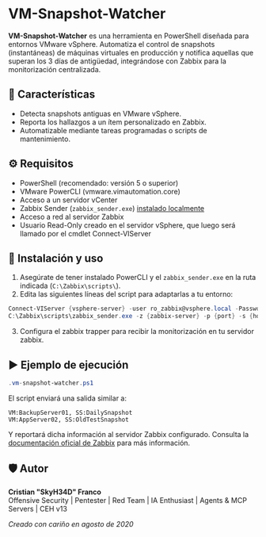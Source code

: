 # VM-Snapshot-Watcher

**VM-Snapshot-Watcher** es una herramienta en PowerShell diseñada para entornos VMware vSphere. Automatiza el control de snapshots (instantáneas) de máquinas virtuales en producción y notifica aquellas que superan los 3 días de antigüedad, integrándose con Zabbix para la monitorización centralizada.

## 📌 Características

- Detecta snapshots antiguas en VMware vSphere.
- Reporta los hallazgos a un ítem personalizado en Zabbix.
- Automatizable mediante tareas programadas o scripts de mantenimiento.

## ⚙️ Requisitos

- PowerShell (recomendado: versión 5 o superior)
- VMware PowerCLI (vmware.vimautomation.core)
- Acceso a un servidor vCenter
- Zabbix Sender (`zabbix_sender.exe`) [instalado localmente](https://www.zabbix.com/documentation/current/en/manpages/zabbix_sender)
- Acceso a red al servidor Zabbix
- Usuario Read-Only creado en el servidor vSphere, que luego será llamado por el cmdlet Connect-VIServer

## 🧪 Instalación y uso

1. Asegúrate de tener instalado PowerCLI y el `zabbix_sender.exe` en la ruta indicada (`C:\Zabbix\scripts\`).
2. Edita las siguientes líneas del script para adaptarlas a tu entorno:

```powershell
Connect-VIServer {vsphere-server} -user ro_zabbix@vsphere.local -Password Esta*Contr4seña
C:\Zabbix\scripts\zabbix_sender.exe -z {zabbix-server} -p {port} -s {host} -k vm-snapshot-watcher.ps1 -o $a
```

3. Configura el zabbix trapper para recibir la monitorización en tu servidor zabbix. 

## ▶️ Ejemplo de ejecución

```powershell
.vm-snapshot-watcher.ps1
```

El script enviará una salida similar a:

```
VM:BackupServer01, SS:DailySnapshot
VM:AppServer02, SS:OldTestSnapshot
```

Y reportará dicha información al servidor Zabbix configurado. Consulta la [documentación oficial de Zabbix](https://www.zabbix.com/documentation/current/en/manual/config/items/itemtypes/trapper) para más información.

## 🛡️ Autor

**Cristian "SkyH34D" Franco**  
Offensive Security | Pentester | Red Team | IA Enthusiast | Agents & MCP Servers | CEH v13

_Creado con cariño en agosto de 2020_
